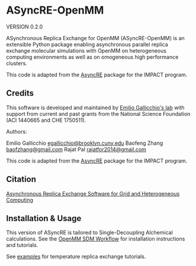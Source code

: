 ASyncRE-OpenMM
==============

VERSION 0.2.0

ASynchronous Replica Exchange for OpenMM (ASyncRE-OpenMM) is an extensible Python package enabling asynchronous parallel replica exchange molecular simulations with OpenMM on heterogeneous computing environments as well as on omogeneous high performance clusters. 

This code is adapted from the [AsyncRE](https://github.com/ComputationalBiophysicsCollaborative/AsyncRE) package for the IMPACT program.

Credits
-------

This software is developed and maintained by [Emilio Gallicchio's lab](http://www.compmolbiophysbc.org) with support from current and past grants from the National Science Foundation (ACI 1440665 and CHE 1750511).

Authors:

Emilio Gallicchio <egallicchio@brooklyn.cuny.edu>
Baofeng Zhang <baofzhang@gmail.com>
Rajat Pal <rajatfor2014@gmail.com>

This code is adapted from the [AsyncRE](https://github.com/ComputationalBiophysicsCollaborative/AsyncRE) package for the IMPACT program.

Citation
--------

[Asynchronous Replica Exchange Software for Grid and Heterogeneous Computing](http://www.compmolbiophysbc.org/publications#asyncre_software_2015)

Installation & Usage
--------------------

This version of ASyncRE is tailored to Single-Decoupling Alchemical calculations. See the [OpenMM SDM Workflow](https://github.com/egallicc/openmm_sdm_workflow) for installation instructions and tutorials.

See [examples](examples/tutorials.md) for temperature replica exchange tutorials.


